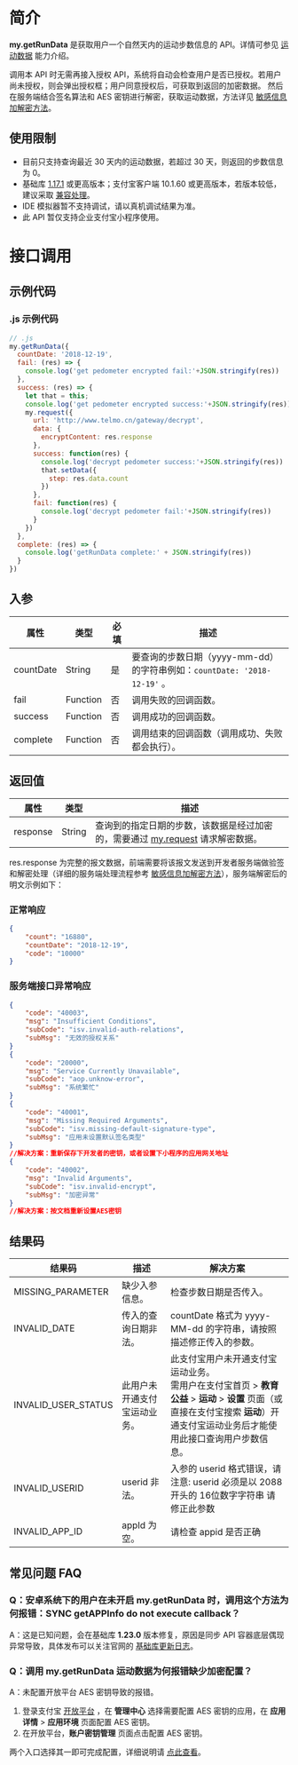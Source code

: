 
# 简介
**my.getRunData** 是获取用户一个自然天内的运动步数信息的 API。详情可参见 [运动数据](https://opendocs.alipay.com/mini/introduce/rundata) 能力介绍。

调用本 API 时无需再接入授权 API，系统将自动会检查用户是否已授权。若用户尚未授权，则会弹出授权框；用户同意授权后，可获取到返回的加密数据。 然后在服务端结合签名算法和 AES 密钥进行解密，获取运动数据，方法详见 [敏感信息加解密方法](https://opendocs.alipay.com/mini/introduce/aes)。

## 使用限制

- 目前只支持查询最近 30 天内的运动数据，若超过 30 天，则返回的步数信息为 0。
- 基础库 [1.17.1](https://opendocs.alipay.com/mini/framework/lib) 或更高版本；支付宝客户端 10.1.60 或更高版本，若版本较低，建议采取 [兼容处理](https://opendocs.alipay.com/mini/framework/compatibility)。
- IDE 模拟器暂不支持调试，请以真机调试结果为准。
- 此 API 暂仅支持企业支付宝小程序使用。

# 接口调用

## 示例代码

### .js 示例代码
```javascript
// .js
my.getRunData({
  countDate: '2018-12-19',
  fail: (res) => {
    console.log('get pedometer encrypted fail:'+JSON.stringify(res))
  },
  success: (res) => {
    let that = this;
    console.log('get pedometer encrypted success:'+JSON.stringify(res))
    my.request({
      url: 'http://www.telmo.cn/gateway/decrypt',
      data: {
        encryptContent: res.response
      },
      success: function(res) {
        console.log('decrypt pedometer success:'+JSON.stringify(res))
        that.setData({
          step: res.data.count
        })
      },
      fail: function(res) {
        console.log('decrypt pedometer fail:'+JSON.stringify(res))
      }
    })
  },
  complete: (res) => {
    console.log('getRunData complete:' + JSON.stringify(res))
  }
})
```

## 入参
| **属性** | **类型** | **必填** | **描述** |
| --- | --- | --- | --- |
| countDate | String | 是 | 要查询的步数日期（yyyy-mm-dd）的字符串例如：`countDate: '2018-12-19'` 。 |
| fail | Function | 否 | 调用失败的回调函数。 |
| success | Function | 否 | 调用成功的回调函数。 |
| complete | Function | 否 | 调用结束的回调函数（调用成功、失败都会执行）。 |


## 返回值
| **属性** | **类型** | **描述** |
| --- | --- | --- |
| response | String | 查询到的指定日期的步数，该数据是经过加密的，需要通过 [my.request](https://opendocs.alipay.com/mini/api/owycmh) 请求解密数据。 |

res.response 为完整的报文数据，前端需要将该报文发送到开发者服务端做验签和解密处理（详细的服务端处理流程参考 [敏感信息加解密方法](https://opendocs.alipay.com/mini/introduce/aes)），服务端解密后的明文示例如下：

### 正常响应
```json
{
    "count": "16880",
    "countDate": "2018-12-19",
    "code": "10000"
}
```

### 服务端接口异常响应
```json
{
    "code": "40003",
    "msg": "Insufficient Conditions",
    "subCode": "isv.invalid-auth-relations",
    "subMsg": "无效的授权关系"
}
{
    "code": "20000",
    "msg": "Service Currently Unavailable",
    "subCode": "aop.unknow-error",
    "subMsg": "系统繁忙"
}
{
    "code": "40001",
    "msg": "Missing Required Arguments",
    "subCode": "isv.missing-default-signature-type",
    "subMsg": "应用未设置默认签名类型"
}
//解决方案：重新保存下开发者的密钥，或者设置下小程序的应用网关地址
{
    "code": "40002",
    "msg": "Invalid Arguments",
    "subCode": "isv.invalid-encrypt",
    "subMsg": "加密异常"
}
//解决方案：按文档重新设置AES密钥
```

## 结果码
| **结果码** | **描述** | **解决方案** |
| --- | --- | --- |
| MISSING_PARAMETER | 缺少入参信息。 | 检查步数日期是否传入。 |
| INVALID_DATE | 传入的查询日期非法。 | countDate 格式为 yyyy-MM-dd 的字符串，请按照描述修正传入的参数。 |
| INVALID_USER_STATUS | 此用户未开通支付宝运动业务。 | 此支付宝用户未开通支付宝运动业务。<br />需用户在支付宝首页 > **教育公益** > **运动** > **设置** 页面（或直接在支付宝搜索 **运动**）开通支付宝运动业务后才能使用此接口查询用户步数信息。 |
| INVALID_USERID | userid 非法。 | 入参的 userid 格式错误，请注意: userid 必须是以 2088 开头的 16位数字字符串 请修正此参数 |
| INVALID_APP_ID | appId 为空。 | 请检查 appid 是否正确 |


## 常见问题 FAQ

### Q：安卓系统下的用户在未开启 my.getRunData 时，调用这个方法为何报错：SYNC getAPPInfo do not execute callback？
A：这是已知问题，会在基础库 **1.23.0** 版本修复，原因是同步 API 容器底层偶现异常导致，具体发布可以关注官网的 [基础库更新日志](/mini/ide/framework-changelog)。

### Q：调用 my.getRunData 运动数据为何报错缺少加密配置？
A：未配置开放平台 AES 密钥导致的报错。

1. 登录支付宝 [开放平台](https://open.alipay.com/platform/home.htm) ，在 **管理中心** 选择需要配置 AES 密钥的应用，在 **应用详情** > **应用环境** 页面配置 AES 密钥。<br />
1. 在开放平台，**账户密钥管理** 页面点击配置 AES 密钥。<br />

两个入口选择其一即可完成配置，详细说明请 [点此查看](https://docs.open.alipay.com/common/104567)。
